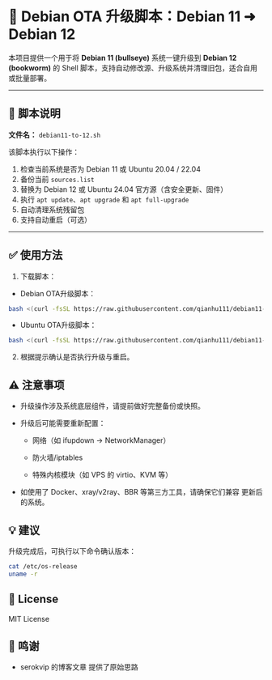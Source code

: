 # 🚀 Debian OTA 升级脚本：Debian 11 ➜ Debian 12

本项目提供一个用于将 **Debian 11 (bullseye)** 系统一键升级到 **Debian 12 (bookworm)** 的 Shell 脚本，支持自动修改源、升级系统并清理旧包，适合自用或批量部署。

---

## 📜 脚本说明

**文件名：** `debian11-to-12.sh`

该脚本执行以下操作：

1. 检查当前系统是否为 Debian 11 或 Ubuntu 20.04 / 22.04
2. 备份当前 `sources.list`
3. 替换为 Debian 12 或 Ubuntu 24.04 官方源（含安全更新、固件）
4. 执行 `apt update`、`apt upgrade` 和 `apt full-upgrade`
5. 自动清理系统残留包
6. 支持自动重启（可选）

---

## ✅ 使用方法

1. 下载脚本：

* Debian OTA升级脚本：
```bash
bash <(curl -fsSL https://raw.githubusercontent.com/qianhu111/debian11-to-12/main/debian11-to-12.sh)
```

* Ubuntu OTA升级脚本：
```bash
bash <(curl -fsSL https://raw.githubusercontent.com/qianhu111/debian11-to-12/main/ubuntu-upgrade-to-24.sh)
```

2. 根据提示确认是否执行升级与重启。

## ⚠️ 注意事项

* 升级操作涉及系统底层组件，请提前做好完整备份或快照。

* 升级后可能需要重新配置：

  * 网络（如 ifupdown → NetworkManager）

  * 防火墙/iptables

  * 特殊内核模块（如 VPS 的 virtio、KVM 等）

* 如使用了 Docker、xray/v2ray、BBR 等第三方工具，请确保它们兼容 更新后的系统。

## 💡 建议
升级完成后，可执行以下命令确认版本：
```bash
cat /etc/os-release
uname -r
```

## 📄 License
MIT License

## 🤝 鸣谢
* serokvip 的博客文章 提供了原始思路

